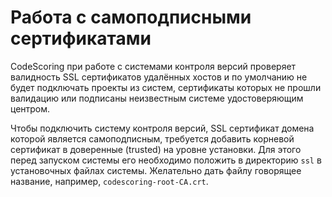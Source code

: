 # Работа с самоподписными сертификатами

CodeScoring при работе с системами контроля версий проверяет валидность SSL сертификатов удалённых хостов и по умолчанию не будет подключать проекты из систем, сертификаты которых не прошли валидацию или подписаны неизвестным системе удостоверяющим центром.

Чтобы подключить систему контроля версий, SSL сертификат домена которой является самоподписным, требуется добавить корневой сертификат в доверенные (trusted) на уровне установки. Для этого перед запуском системы его необходимо положить в директорию `ssl` в установочных файлах системы. Желательно дать файлу говорящее название, например, `codescoring-root-CA.crt`.